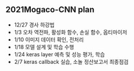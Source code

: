 <h2> 2021Mogaco-CNN plan </h2>

<ul>
  <li> 12/27 경사 하강법 </li>
  <li> 1/3   오차 역전파, 활성화 함수, 손실 함수, 옵티마이저 </li>
  <li> 1/10  이미지 데이터 확인, 전처리 </li>
  <li> 1/18  모델 설계 및 학습 수행 </li>
  <li> 1/24  keras layer 예측 및 성능 평가, 학습 </li>
  <li> 2/7   keras callback 실습, 소놀 정산보고서 최종점검 </li>
</ul>
